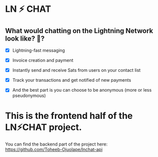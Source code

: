 # LN ⚡ CHAT

## What would chatting on the Lightning Network look like? 🤔?
-[x] Lightning-fast messaging
-[x] Invoice creation and payment 
-[x] Instantly send and receive Sats from users on your contact list
-[x] Track your transactions and get notified of new payments
-[x] And the best part is you can choose to be anonymous (more or less pseudonymous)


# This is the frontend half of the LN⚡CHAT project.
You can find the backend part of the project here: https://github.com/Toheeb-Ojuolape/lnchat-api
